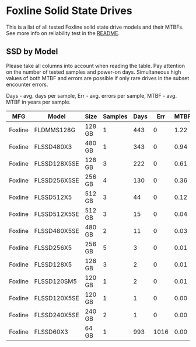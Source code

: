 Foxline Solid State Drives
==========================

This is a list of all tested Foxline solid state drive models and their MTBFs. See
more info on reliability test in the [README](https://github.com/linuxhw/SMART).

SSD by Model
------------

Please take all columns into account when reading the table. Pay attention on the
number of tested samples and power-on days. Simultaneous high values of both MTBF
and errors are possible if only rare drives in the subset encounter errors.

Days - avg. days per sample,
Err  - avg. errors per sample,
MTBF - avg. MTBF in years per sample.

| MFG       | Model              | Size   | Samples | Days  | Err   | MTBF |
|-----------|--------------------|--------|---------|-------|-------|------|
| Foxline   | FLDMMS128G         | 128 GB | 1       | 443   | 0     | 1.22   |
| Foxline   | FLSSD480X3         | 480 GB | 1       | 343   | 0     | 0.94   |
| Foxline   | FLSSD128X5SE       | 128 GB | 3       | 222   | 0     | 0.61   |
| Foxline   | FLSSD256X5SE       | 256 GB | 4       | 130   | 0     | 0.36   |
| Foxline   | FLSSD512X5         | 512 GB | 3       | 44    | 0     | 0.12   |
| Foxline   | FLSSD512X5SE       | 512 GB | 3       | 15    | 0     | 0.04   |
| Foxline   | FLSSD480X5SE       | 480 GB | 2       | 11    | 0     | 0.03   |
| Foxline   | FLSSD256X5         | 256 GB | 5       | 3     | 0     | 0.01   |
| Foxline   | FLSSD128X5         | 128 GB | 3       | 2     | 0     | 0.01   |
| Foxline   | FLSSD120SM5        | 120 GB | 1       | 2     | 0     | 0.01   |
| Foxline   | FLSSD120X5SE       | 120 GB | 1       | 1     | 0     | 0.00   |
| Foxline   | FLSSD240X5SE       | 240 GB | 2       | 1     | 0     | 0.00   |
| Foxline   | FLSSD60X3          | 64 GB  | 1       | 993   | 1016  | 0.00   |
